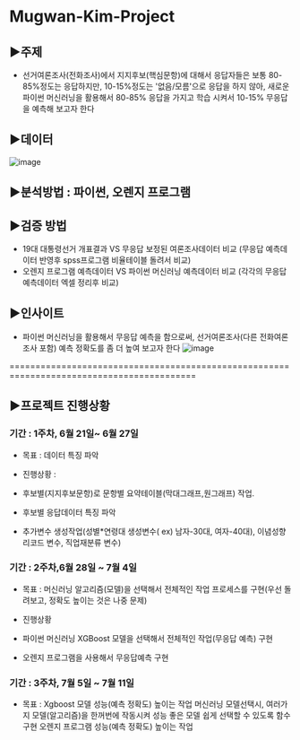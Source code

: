 # Mugwan-Kim-Project

## ▶주제 
 - 선거여론조사(전화조사)에서 지지후보(핵심문항)에 대해서 응답자들은 보통 80-85%정도는 응답하지만, 10-15%정도는 '없음/모름'으로 응답을 하지 않아, 새로운 파이썬 머신러닝을 활용해서 80-85% 응답을 가지고 학습 시켜서 10-15% 무응답을 예측해 보고자 한다


## ▶데이터
![image](https://user-images.githubusercontent.com/83946378/124430988-cc7f3680-ddaa-11eb-9a50-00cbd69d3195.png)


## ▶분석방법 : 파이썬, 오렌지 프로그램


## ▶검증 방법
 - 19대 대통령선거 개표결과 VS 무응답 보정된 여론조사데이터 비교 (무응답 예측데이터 반영후 spss프로그램 비율테이블 돌려서 비교)
 - 오렌지 프로그램 예측데이터 VS 파이썬 머신러닝 예측데이터 비교 (각각의 무응답 예측데이터 엑셀 정리후 비교)


## ▶인사이트
 - 파이썬 머신러닝을 활용해서 무응답 예측을 함으로써, 선거여론조사(다른 전화여론조사 포함) 예측 정확도를 좀 더 높여 보고자 한다
![image](https://user-images.githubusercontent.com/83946378/124427663-a3f53d80-dda6-11eb-9266-1053ca65da28.png)


==========================================================================================


## ▶프로젝트 진행상황
### 기간 : 1주차, 6월 21일~ 6월 27일
 - 목표 : 데이터 특징 파악

 - 진행상황 : 
  - 후보별(지지후보문항)로 문항별 요약테이블(막대그래프,원그래프) 작업.
  - 후보별 응답데이터 특징 파악
  - 추가변수 생성작업(성별*연령대 생성변수( ex) 남자-30대, 여자-40대), 이념성향 리코드 변수, 직업재분류 변수)


### 기간 : 2주차,6월 28일 ~ 7월 4일
 - 목표 : 머신러닝 알고리즘(모델)을 선택해서 전체적인 작업 프로세스를 구현(우선 돌려보고, 정확도 높이는 것은 나중 문제)

 - 진행상황
  - 파이썬 머신러닝 XGBoost 모델을 선택해서 전체적인 작업(무응답 예측) 구현
  - 오렌지 프로그램을 사용해서 무응답예측 구현


### 기간 : 3주차, 7월 5일 ~ 7월 11일
 - 목표 : Xgboost 모델 성능(예측 정확도) 높이는 작업
         머신러닝 모델선택시, 여러가지 모델(알고리즘)을 한꺼번에 작동시켜 성능 좋은 모델 쉽게 선택할 수 있도록 함수 구현
         오렌지 프로그램 성능(예측 정확도) 높이는 작업
